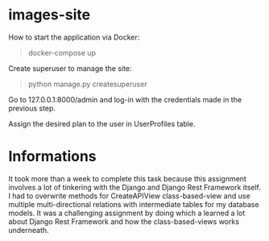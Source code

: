 # images-site

How to start the application via Docker:
> docker-compose up

Create superuser to manage the site:
> python manage.py createsuperuser <username>

Go to 127.0.0.1:8000/admin and log-in with the credentials made in the previous step.

Assign the desired plan to the user in UserProfiles table.

# Informations

It took more than a week to complete this task because this assignment involves a lot of tinkering with the Django and Django Rest Framework itself. I had to overwrite methods for CreateAPIView class-based-view and use multiple multi-directional relations with intermediate tables for my database models. It was a challenging assignment by doing which a learned a lot about Django Rest Framework and how the class-based-views works underneath.

